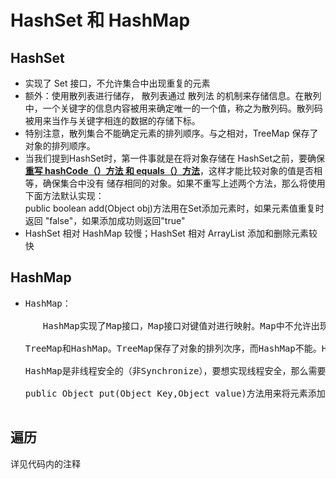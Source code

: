 # HashSet 和 HashMap
## HashSet
- 实现了 Set 接口，不允许集合中出现重复的元素
- 额外：使用散列表进行储存， 散列表通过 散列法 的机制来存储信息。在散列中，一个关键字的信息内容被用来确定唯一的一个值，称之为散列码。散列码被用来当作与关键字相连的数据的存储下标。
- 特别注意，散列集合不能确定元素的排列顺序。与之相对，TreeMap 保存了对象的排列顺序。
- 当我们提到HashSet时，第一件事就是在将对象存储在
  HashSet之前，要确保<strong><a href="http://www.importnew.com/25783.html">重写 hashCode（）方法 和 equals（）方法</strong></a>，这样才能比较对象的值是否相等，确保集合中没有
  储存相同的对象。如果不重写上述两个方法，那么将使用下面方法默认实现：<br />
  public boolean add(Object obj)方法用在Set添加元素时，如果元素值重复时返回 "false"，如果添加成功则返回"true"
- HashSet 相对 HashMap 较慢；HashSet 相对 ArrayList 添加和删除元素较快

## HashMap
- <pre>
  HashMap：

  　　HashMap实现了Map接口，Map接口对键值对进行映射。Map中不允许出现重复的键（Key）。Map接口有两个基本的实现
  
  TreeMap和HashMap。TreeMap保存了对象的排列次序，而HashMap不能。HashMap可以有空的键值对（Key（null）-Value（null））
  
  HashMap是非线程安全的（非Synchronize），要想实现线程安全，那么需要调用collections类的静态方法synchronizeMap（）实现。
  
  public Object put(Object Key,Object value)方法用来将元素添加到map中。  
  
  </pre>
  
## 遍历
详见代码内的注释